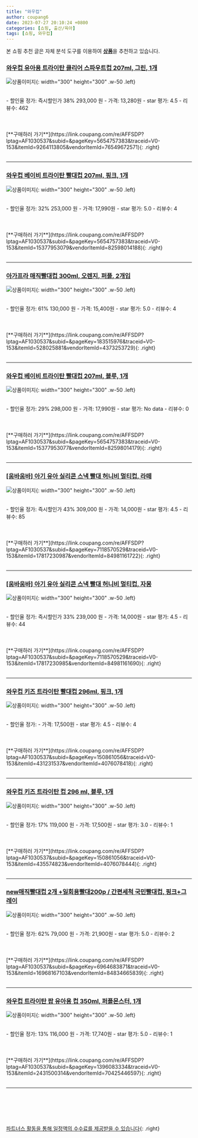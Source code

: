 ```yaml
---
title: "와우컵"
author: coupang6
date: 2023-07-27 20:10:24 +0800
categories: [쇼핑, 출산/육아]
tags: [쇼핑, 와우컵]
---
```


본 쇼핑 추천 글은 자체 분석 도구를 이용하여 [**상품**](https://link.coupang.com/a/bao1ui)을 추천하고 있습니다.

### [와우컵 유아용 트라이탄 클리어 스파우트컵 207ml, 그린, 1개](https://link.coupang.com/re/AFFSDP?lptag=AF1030537&subid=&pageKey=5654757383&traceid=V0-153&itemId=9264113805&vendorItemId=76549672571)

![상품이미지](https://thumbnail9.coupangcdn.com/thumbnails/remote/230x230ex/image/rs_quotation_api/e0sajmcq/da664d2eddc14798b1e9b2d1fb469708.jpg){: width="300" height="300" .w-50 .left}


<br>
- 할인율 정가: 즉시할인가 38%  293,000   원
- 가격: 13,280원
- star 평가: 4.5
- 리뷰수: 462
<br>
<br>
<br>
<br>
[**구매하러 가기**](https://link.coupang.com/re/AFFSDP?lptag=AF1030537&subid=&pageKey=5654757383&traceid=V0-153&itemId=9264113805&vendorItemId=76549672571){: .right}
<br>
<br>

---

### [와우컵 베이비 트라이탄 빨대컵 207ml, 핑크, 1개](https://link.coupang.com/re/AFFSDP?lptag=AF1030537&subid=&pageKey=5654757383&traceid=V0-153&itemId=15377953079&vendorItemId=82598014188)

![상품이미지](https://thumbnail8.coupangcdn.com/thumbnails/remote/230x230ex/image/retail/images/1418048712982017-3281553b-eb46-4a5f-aa76-a0aa5e7732f4.jpg){: width="300" height="300" .w-50 .left}


<br>
- 할인율 정가: 32%  253,000   원
- 가격: 17,990원
- star 평가: 5.0
- 리뷰수: 4
<br>
<br>
<br>
<br>
[**구매하러 가기**](https://link.coupang.com/re/AFFSDP?lptag=AF1030537&subid=&pageKey=5654757383&traceid=V0-153&itemId=15377953079&vendorItemId=82598014188){: .right}
<br>
<br>

---

### [아가프라 매직빨대컵 300ml, 오렌지, 퍼플, 2개입](https://link.coupang.com/re/AFFSDP?lptag=AF1030537&subid=&pageKey=183515976&traceid=V0-153&itemId=528025881&vendorItemId=4373253729)

![상품이미지](https://thumbnail10.coupangcdn.com/thumbnails/remote/230x230ex/image/retail/images/2019/02/01/12/2/4b09ba44-9930-4f08-9e27-f493367eb424.jpg){: width="300" height="300" .w-50 .left}


<br>
- 할인율 정가: 61%  130,000   원
- 가격: 15,400원
- star 평가: 5.0
- 리뷰수: 4
<br>
<br>
<br>
<br>
[**구매하러 가기**](https://link.coupang.com/re/AFFSDP?lptag=AF1030537&subid=&pageKey=183515976&traceid=V0-153&itemId=528025881&vendorItemId=4373253729){: .right}
<br>
<br>

---

### [와우컵 베이비 트라이탄 빨대컵 207ml, 블루, 1개](https://link.coupang.com/re/AFFSDP?lptag=AF1030537&subid=&pageKey=5654757383&traceid=V0-153&itemId=15377953077&vendorItemId=82598014179)

![상품이미지](https://thumbnail6.coupangcdn.com/thumbnails/remote/230x230ex/image/retail/images/1418022371970552-8b68817e-d32b-43c1-be15-f1e8fcf9e6c1.jpg){: width="300" height="300" .w-50 .left}


<br>
- 할인율 정가: 29%  298,000   원
- 가격: 17,990원
- star 평가: No data
- 리뷰수: 0
<br>
<br>
<br>
<br>
[**구매하러 가기**](https://link.coupang.com/re/AFFSDP?lptag=AF1030537&subid=&pageKey=5654757383&traceid=V0-153&itemId=15377953077&vendorItemId=82598014179){: .right}
<br>
<br>

---

### [[움바움바] 아기 유아 실리콘 스낵 빨대 허니비 멀티컵, 라떼](https://link.coupang.com/re/AFFSDP?lptag=AF1030537&subid=&pageKey=7118570529&traceid=V0-153&itemId=17817230987&vendorItemId=84981161722)

![상품이미지](https://thumbnail9.coupangcdn.com/thumbnails/remote/230x230ex/image/vendor_inventory/0f3b/3498ea79451334e366d02f518eb2229ccb6ccab5bea613344dcacb6b3a93.jpg){: width="300" height="300" .w-50 .left}


<br>
- 할인율 정가: 즉시할인가 43%  309,000   원
- 가격: 14,000원
- star 평가: 4.5
- 리뷰수: 85
<br>
<br>
<br>
<br>
[**구매하러 가기**](https://link.coupang.com/re/AFFSDP?lptag=AF1030537&subid=&pageKey=7118570529&traceid=V0-153&itemId=17817230987&vendorItemId=84981161722){: .right}
<br>
<br>

---

### [[움바움바] 아기 유아 실리콘 스낵 빨대 허니비 멀티컵, 자몽](https://link.coupang.com/re/AFFSDP?lptag=AF1030537&subid=&pageKey=7118570529&traceid=V0-153&itemId=17817230985&vendorItemId=84981161690)

![상품이미지](https://thumbnail6.coupangcdn.com/thumbnails/remote/230x230ex/image/vendor_inventory/8ba9/188c2173057af7ddaf85e4eb6b30e261d5865fc19e2bdf1746b7d139feff.jpg){: width="300" height="300" .w-50 .left}


<br>
- 할인율 정가: 즉시할인가 33%  239,000   원
- 가격: 14,000원
- star 평가: 4.5
- 리뷰수: 44
<br>
<br>
<br>
<br>
[**구매하러 가기**](https://link.coupang.com/re/AFFSDP?lptag=AF1030537&subid=&pageKey=7118570529&traceid=V0-153&itemId=17817230985&vendorItemId=84981161690){: .right}
<br>
<br>

---

### [와우컵 키즈 트라이탄 빨대컵 296ml, 핑크, 1개](https://link.coupang.com/re/AFFSDP?lptag=AF1030537&subid=&pageKey=150861056&traceid=V0-153&itemId=431231537&vendorItemId=4076078418)

![상품이미지](https://thumbnail9.coupangcdn.com/thumbnails/remote/230x230ex/image/product/image/vendoritem/2018/12/11/4076078418/3daad5f7-846a-4728-b142-57cdea56bc4a.jpg){: width="300" height="300" .w-50 .left}


<br>
- 할인율 정가: 
- 가격: 17,500원
- star 평가: 4.5
- 리뷰수: 4
<br>
<br>
<br>
<br>
[**구매하러 가기**](https://link.coupang.com/re/AFFSDP?lptag=AF1030537&subid=&pageKey=150861056&traceid=V0-153&itemId=431231537&vendorItemId=4076078418){: .right}
<br>
<br>

---

### [와우컵 키즈 트라이탄 컵 296 ml, 블루, 1개](https://link.coupang.com/re/AFFSDP?lptag=AF1030537&subid=&pageKey=150861056&traceid=V0-153&itemId=435574823&vendorItemId=4076078444)

![상품이미지](https://thumbnail8.coupangcdn.com/thumbnails/remote/230x230ex/image/product/image/vendoritem/2018/12/24/4076078444/90b22488-1ae1-4297-b4c8-a5647951915d.jpg){: width="300" height="300" .w-50 .left}


<br>
- 할인율 정가: 17%  119,000   원
- 가격: 17,500원
- star 평가: 3.0
- 리뷰수: 1
<br>
<br>
<br>
<br>
[**구매하러 가기**](https://link.coupang.com/re/AFFSDP?lptag=AF1030537&subid=&pageKey=150861056&traceid=V0-153&itemId=435574823&vendorItemId=4076078444){: .right}
<br>
<br>

---

### [new매직빨대컵 2개 +일회용빨대200p / 간편세척 국민빨대컵, 핑크+그레이](https://link.coupang.com/re/AFFSDP?lptag=AF1030537&subid=&pageKey=6964683871&traceid=V0-153&itemId=16968167103&vendorItemId=84834665839)

![상품이미지](https://thumbnail6.coupangcdn.com/thumbnails/remote/230x230ex/image/vendor_inventory/d6a3/1ad63482669b8c428736748be7291fbfb9050858c8fa26184cc288034943.jpg){: width="300" height="300" .w-50 .left}


<br>
- 할인율 정가: 62%  79,000   원
- 가격: 21,900원
- star 평가: 5.0
- 리뷰수: 2
<br>
<br>
<br>
<br>
[**구매하러 가기**](https://link.coupang.com/re/AFFSDP?lptag=AF1030537&subid=&pageKey=6964683871&traceid=V0-153&itemId=16968167103&vendorItemId=84834665839){: .right}
<br>
<br>

---

### [와우컵 트라이탄 팝 유아용 컵 350ml, 퍼플몬스터, 1개](https://link.coupang.com/re/AFFSDP?lptag=AF1030537&subid=&pageKey=1396083334&traceid=V0-153&itemId=2431500314&vendorItemId=70425446597)

![상품이미지](https://thumbnail8.coupangcdn.com/thumbnails/remote/230x230ex/image/retail/images/2020/03/26/12/8/572ee09f-43d0-4e6a-8990-929cee94f78e.jpg){: width="300" height="300" .w-50 .left}


<br>
- 할인율 정가: 13%  116,000   원
- 가격: 17,740원
- star 평가: 5.0
- 리뷰수: 1
<br>
<br>
<br>
<br>
[**구매하러 가기**](https://link.coupang.com/re/AFFSDP?lptag=AF1030537&subid=&pageKey=1396083334&traceid=V0-153&itemId=2431500314&vendorItemId=70425446597){: .right}
<br>
<br>

---
<br><br><br><br><br> [파트너스 활동을 통해 일정액의 수수료를 제공받을 수 있습니다](https://link.coupang.com/a/bao1ui){: .right}
